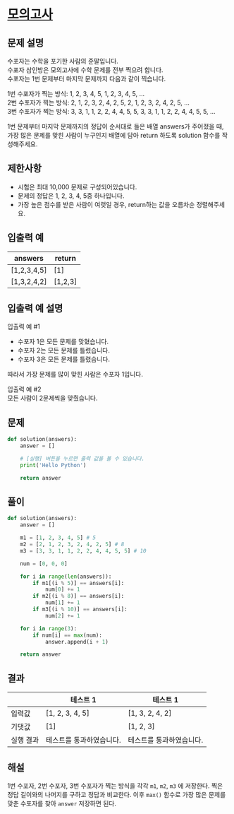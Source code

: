 # [모의고사](https://school.programmers.co.kr/learn/courses/30/lessons/42840)

## 문제 설명

수포자는 수학을 포기한 사람의 준말입니다.<br>
수포자 삼인방은 모의고사에 수학 문제를 전부 찍으려 합니다.<br>
수포자는 1번 문제부터 마지막 문제까지 다음과 같이 찍습니다.

1번 수포자가 찍는 방식: 1, 2, 3, 4, 5, 1, 2, 3, 4, 5, ...<br>
2번 수포자가 찍는 방식: 2, 1, 2, 3, 2, 4, 2, 5, 2, 1, 2, 3, 2, 4, 2, 5, ...<br>
3번 수포자가 찍는 방식: 3, 3, 1, 1, 2, 2, 4, 4, 5, 5, 3, 3, 1, 1, 2, 2, 4, 4, 5, 5, ...

1번 문제부터 마지막 문제까지의 정답이 순서대로 들은 배열 answers가 주어졌을 때, 가장 많은 문제를 맞힌 사람이 누구인지 배열에 담아 return 하도록 solution 함수를 작성해주세요.

## 제한사항

- 시험은 최대 10,000 문제로 구성되어있습니다.
- 문제의 정답은 1, 2, 3, 4, 5중 하나입니다.
- 가장 높은 점수를 받은 사람이 여럿일 경우, return하는 값을 오름차순 정렬해주세요.

## 입출력 예

| answers     | return  |
| ----------- | ------- |
| [1,2,3,4,5] | [1]     |
| [1,3,2,4,2] | [1,2,3] |

## 입출력 예 설명

입출력 예 #1<br>

- 수포자 1은 모든 문제를 맞혔습니다.
- 수포자 2는 모든 문제를 틀렸습니다.
- 수포자 3은 모든 문제를 틀렸습니다.

따라서 가장 문제를 많이 맞힌 사람은 수포자 1입니다.

입출력 예 #2<br>
모든 사람이 2문제씩을 맞췄습니다.

## 문제

```python
def solution(answers):
    answer = []

    # [실행] 버튼을 누르면 출력 값을 볼 수 있습니다.
    print('Hello Python')

    return answer
```

## 풀이

```python
def solution(answers):
    answer = []

    m1 = [1, 2, 3, 4, 5] # 5
    m2 = [2, 1, 2, 3, 2, 4, 2, 5] # 8
    m3 = [3, 3, 1, 1, 2, 2, 4, 4, 5, 5] # 10

    num = [0, 0, 0]

    for i in range(len(answers)):
        if m1[(i % 5)] == answers[i]:
            num[0] += 1
        if m2[(i % 8)] == answers[i]:
            num[1] += 1
        if m3[(i % 10)] == answers[i]:
            num[2] += 1

    for i in range(3):
        if num[i] == max(num):
            answer.append(i + 1)

    return answer
```

## 결과

|           | 테스트 1                 | 테스트 1                 |
| --------- | ------------------------ | ------------------------ |
| 입력값    | [1, 2, 3, 4, 5]          | [1, 3, 2, 4, 2]          |
| 기댓값    | [1]                      | [1, 2, 3]                |
| 실행 결과 | 테스트를 통과하였습니다. | 테스트를 통과하였습니다. |

## 해설

1번 수포자, 2번 수포자, 3번 수포자가 찍는 방식을 각각 `m1`, `m2`, `m3` 에 저장한다.
찍은 정답 길이와의 나머지를 구하고 정답과 비교한다.
이후 `max()` 함수로 가장 많은 문제를 맞춘 수포자를 찾아 `answer` 저장하면 된다.
